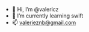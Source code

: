 - 👋 Hi, I’m @valericz
- 🌱 I’m currently learning swift
- 📫 valerieznb@gmail.com

<!---
valericz/valericz is a ✨ special ✨ repository because its `README.md` (this file) appears on your GitHub profile.
You can click the Preview link to take a look at your changes.
--->
